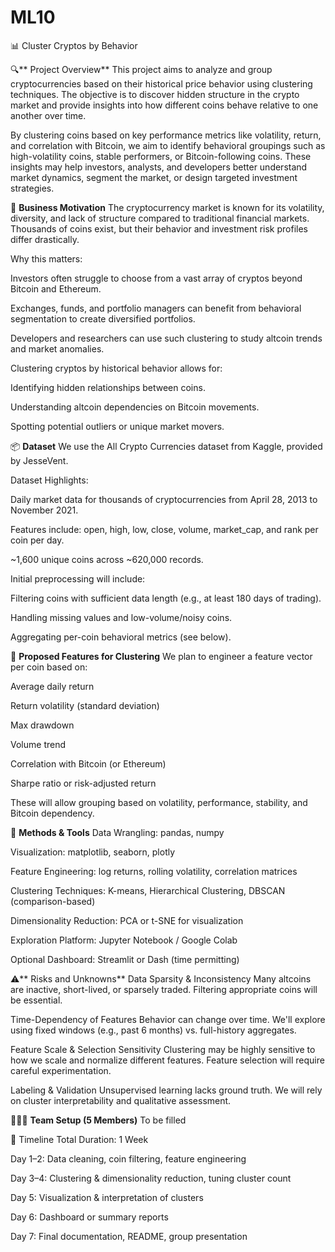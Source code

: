 # ML10
📊 Cluster Cryptos by Behavior

🔍** Project Overview**
This project aims to analyze and group cryptocurrencies based on their historical price behavior using clustering techniques. The objective is to discover hidden structure in the crypto market and provide insights into how different coins behave relative to one another over time.

By clustering coins based on key performance metrics like volatility, return, and correlation with Bitcoin, we aim to identify behavioral groupings such as high-volatility coins, stable performers, or Bitcoin-following coins. These insights may help investors, analysts, and developers better understand market dynamics, segment the market, or design targeted investment strategies.

💼 **Business Motivation**
The cryptocurrency market is known for its volatility, diversity, and lack of structure compared to traditional financial markets. Thousands of coins exist, but their behavior and investment risk profiles differ drastically.

Why this matters:

Investors often struggle to choose from a vast array of cryptos beyond Bitcoin and Ethereum.

Exchanges, funds, and portfolio managers can benefit from behavioral segmentation to create diversified portfolios.

Developers and researchers can use such clustering to study altcoin trends and market anomalies.

Clustering cryptos by historical behavior allows for:

Identifying hidden relationships between coins.

Understanding altcoin dependencies on Bitcoin movements.

Spotting potential outliers or unique market movers.

📦 **Dataset**
We use the All Crypto Currencies dataset from Kaggle, provided by JesseVent.

Dataset Highlights:

Daily market data for thousands of cryptocurrencies from April 28, 2013 to November 2021.

Features include: open, high, low, close, volume, market_cap, and rank per coin per day.

~1,600 unique coins across ~620,000 records.

Initial preprocessing will include:

Filtering coins with sufficient data length (e.g., at least 180 days of trading).

Handling missing values and low-volume/noisy coins.

Aggregating per-coin behavioral metrics (see below).

🧠 **Proposed Features for Clustering**
We plan to engineer a feature vector per coin based on:

Average daily return

Return volatility (standard deviation)

Max drawdown

Volume trend

Correlation with Bitcoin (or Ethereum)

Sharpe ratio or risk-adjusted return

These will allow grouping based on volatility, performance, stability, and Bitcoin dependency.

🔧 **Methods & Tools**
Data Wrangling: pandas, numpy

Visualization: matplotlib, seaborn, plotly

Feature Engineering: log returns, rolling volatility, correlation matrices

Clustering Techniques: K-means, Hierarchical Clustering, DBSCAN (comparison-based)

Dimensionality Reduction: PCA or t-SNE for visualization

Exploration Platform: Jupyter Notebook / Google Colab

Optional Dashboard: Streamlit or Dash (time permitting)

⚠️** Risks and Unknowns**
Data Sparsity & Inconsistency
Many altcoins are inactive, short-lived, or sparsely traded. Filtering appropriate coins will be essential.

Time-Dependency of Features
Behavior can change over time. We'll explore using fixed windows (e.g., past 6 months) vs. full-history aggregates.

Feature Scale & Selection Sensitivity
Clustering may be highly sensitive to how we scale and normalize different features. Feature selection will require careful experimentation.

Labeling & Validation
Unsupervised learning lacks ground truth. We will rely on cluster interpretability and qualitative assessment.

🧑‍🤝‍🧑 **Team Setup (5 Members)**
To be filled

📅 Timeline
Total Duration: 1 Week

Day 1–2: Data cleaning, coin filtering, feature engineering

Day 3–4: Clustering & dimensionality reduction, tuning cluster count

Day 5: Visualization & interpretation of clusters

Day 6: Dashboard or summary reports

Day 7: Final documentation, README, group presentation
